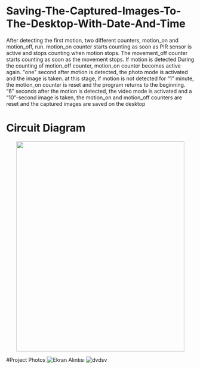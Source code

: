 # Saving-The-Captured-Images-To-The-Desktop-With-Date-And-Time
After detecting the first motion, two different counters, motion_on and motion_off, run. motion_on counter starts counting as soon as PIR sensor is active and stops counting when motion stops. The movement_off counter starts counting as soon as the movement stops. If motion is detected During the counting of motion_off counter, motion_on counter becomes active again. "one" second after motion is detected, the photo mode is activated and the image is taken. at this stage, if motion is not detected for “1” minute, the motion_on counter is reset and the program returns to the beginning. “6” seconds after the motion is detected, the video mode is activated and a “10”-second image is taken, the motion_on and motion_off counters are reset and the captured images are saved on the desktop

# Circuit Diagram
<p align="center">
  <img width="450" height="562" src="https://user-images.githubusercontent.com/75435070/165791673-4de0b31c-38e3-4107-a7d0-78076a6db77a.png">
</p>

#Project Photos
![Ekran Alıntısı](https://user-images.githubusercontent.com/75435070/165792299-76fd5917-6293-4008-bd80-c17ea56faec6.PNG)
![dvdsv](https://user-images.githubusercontent.com/75435070/165792307-78ae4354-6e3e-4db1-9b93-1a212a7ace19.PNG)
